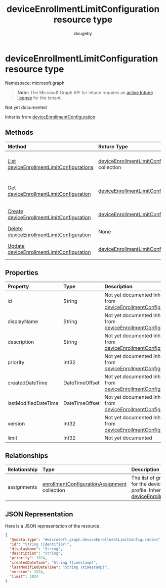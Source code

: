 ﻿---
title: "deviceEnrollmentLimitConfiguration resource type"
description: "Not yet documented"
author: "dougeby"
localization_priority: Normal
ms.prod: "intune"
doc_type: resourcePageType
---

# deviceEnrollmentLimitConfiguration resource type

Namespace: microsoft.graph

> **Note:** The Microsoft Graph API for Intune requires an [active Intune license](https://go.microsoft.com/fwlink/?linkid=839381) for the tenant.

Not yet documented

Inherits from [deviceEnrollmentConfiguration](../resources/intune-onboarding-deviceenrollmentconfiguration.md)

## Methods

| Method                                                                                                             | Return Type                                                                                                           | Description                                                                                                                                                  |
| :----------------------------------------------------------------------------------------------------------------- | :-------------------------------------------------------------------------------------------------------------------- | :----------------------------------------------------------------------------------------------------------------------------------------------------------- |
| [List deviceEnrollmentLimitConfigurations](../api/intune-onboarding-deviceenrollmentlimitconfiguration-list.md)    | [deviceEnrollmentLimitConfiguration](../resources/intune-onboarding-deviceenrollmentlimitconfiguration.md) collection | List properties and relationships of the [deviceEnrollmentLimitConfiguration](../resources/intune-onboarding-deviceenrollmentlimitconfiguration.md) objects. |
| [Get deviceEnrollmentLimitConfiguration](../api/intune-onboarding-deviceenrollmentlimitconfiguration-get.md)       | [deviceEnrollmentLimitConfiguration](../resources/intune-onboarding-deviceenrollmentlimitconfiguration.md)            | Read properties and relationships of the [deviceEnrollmentLimitConfiguration](../resources/intune-onboarding-deviceenrollmentlimitconfiguration.md) object.  |
| [Create deviceEnrollmentLimitConfiguration](../api/intune-onboarding-deviceenrollmentlimitconfiguration-create.md) | [deviceEnrollmentLimitConfiguration](../resources/intune-onboarding-deviceenrollmentlimitconfiguration.md)            | Create a new [deviceEnrollmentLimitConfiguration](../resources/intune-onboarding-deviceenrollmentlimitconfiguration.md) object.                              |
| [Delete deviceEnrollmentLimitConfiguration](../api/intune-onboarding-deviceenrollmentlimitconfiguration-delete.md) | None                                                                                                                  | Deletes a [deviceEnrollmentLimitConfiguration](../resources/intune-onboarding-deviceenrollmentlimitconfiguration.md).                                        |
| [Update deviceEnrollmentLimitConfiguration](../api/intune-onboarding-deviceenrollmentlimitconfiguration-update.md) | [deviceEnrollmentLimitConfiguration](../resources/intune-onboarding-deviceenrollmentlimitconfiguration.md)            | Update the properties of a [deviceEnrollmentLimitConfiguration](../resources/intune-onboarding-deviceenrollmentlimitconfiguration.md) object.                |

## Properties

| Property             | Type           | Description                                                                                                                        |
| :------------------- | :------------- | :--------------------------------------------------------------------------------------------------------------------------------- |
| id                   | String         | Not yet documented Inherited from [deviceEnrollmentConfiguration](../resources/intune-onboarding-deviceenrollmentconfiguration.md) |
| displayName          | String         | Not yet documented Inherited from [deviceEnrollmentConfiguration](../resources/intune-onboarding-deviceenrollmentconfiguration.md) |
| description          | String         | Not yet documented Inherited from [deviceEnrollmentConfiguration](../resources/intune-onboarding-deviceenrollmentconfiguration.md) |
| priority             | Int32          | Not yet documented Inherited from [deviceEnrollmentConfiguration](../resources/intune-onboarding-deviceenrollmentconfiguration.md) |
| createdDateTime      | DateTimeOffset | Not yet documented Inherited from [deviceEnrollmentConfiguration](../resources/intune-onboarding-deviceenrollmentconfiguration.md) |
| lastModifiedDateTime | DateTimeOffset | Not yet documented Inherited from [deviceEnrollmentConfiguration](../resources/intune-onboarding-deviceenrollmentconfiguration.md) |
| version              | Int32          | Not yet documented Inherited from [deviceEnrollmentConfiguration](../resources/intune-onboarding-deviceenrollmentconfiguration.md) |
| limit                | Int32          | Not yet documented                                                                                                                 |

## Relationships

| Relationship | Type                                                                                                                | Description                                                                                                                                                                         |
| :----------- | :------------------------------------------------------------------------------------------------------------------ | :---------------------------------------------------------------------------------------------------------------------------------------------------------------------------------- |
| assignments  | [enrollmentConfigurationAssignment](../resources/intune-onboarding-enrollmentconfigurationassignment.md) collection | The list of group assignments for the device configuration profile. Inherited from [deviceEnrollmentConfiguration](../resources/intune-onboarding-deviceenrollmentconfiguration.md) |

## JSON Representation

Here is a JSON representation of the resource.

<!-- {
  "blockType": "resource",
  "keyProperty": "id",
  "@odata.type": "microsoft.graph.deviceEnrollmentLimitConfiguration"
}
-->

```json
{
  "@odata.type": "#microsoft.graph.deviceEnrollmentLimitConfiguration",
  "id": "String (identifier)",
  "displayName": "String",
  "description": "String",
  "priority": 1024,
  "createdDateTime": "String (timestamp)",
  "lastModifiedDateTime": "String (timestamp)",
  "version": 1024,
  "limit": 1024
}
```
